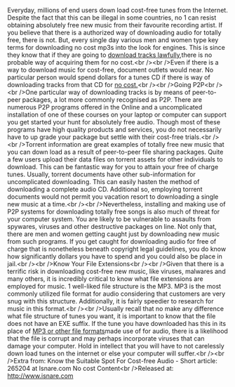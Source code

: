 Everyday, millions of end users down load cost-free tunes from the
Internet. Despite the fact that this can be illegal in some countries,
no 1 can resist obtaining absolutely free new music from their favourite
recording artist. If you believe that there is a authorized way of
downloading audio for totally free, there is not. But, every single day
various men and women type key terms for downloading no cost mp3s into
the look for engines. This is since they know that if they are going to
[download tracks
lawfully,](http://www.playedonline.com/users/limit4ghost)there is no
probable way of acquiring them for no cost.\<br /\>\<br /\>Even if there
is a way to download music for cost-free, document outlets would near.
No particular person would spend dollars for a tunes CD if there is way
of downloading tracks from that CD for [no
cost.](http://www.crossroad-fwch.org/member/245902/)\<br /\>\<br
/\>Going P2P\<br /\>\<br /\>One particular way of downloading tracks is
by means of peer-to-peer packages, a lot more commonly recognised as
P2P. There are numerous P2P programs offered in the Online and a
uncomplicated installation of one of these courses on your laptop or
computer can support you get started your hunt for absolutely free
audio. Though most of these programs have high quality products and
services, you do not necessarily have to up grade your package but
settle with their cost-free trials.\<br /\>\<br /\>Torrent information
are great examples of totally free new music that you can down load as a
result of peer-to-peer file sharing packages. Quite a few users upload
their data files on torrent assets for other individuals to download.
This can be fantastic way for you to attain your free of charge tunes.
Usually, torrent documents have other sub-information for uncomplicated
downloading. This can easily hasten the method of downloading a complete
audio CD. Additional so, employing torrent documents would not permit
you vacation resort to downloading a single new music at a time.\<br
/\>\<br /\>Nevertheless, installing and making use of P2P systems for
downloading totally free songs is also much of threat for your computer
system. You are likely to be vulnerable to assaults from spywares,
viruses and other destructive packages on line. Not only that, there are
men and women getting caught just by downloading new music from such
programs. If you get caught for downloading audio for free of charge
that is nonetheless beneath copyright legal guidelines, you do know how
significantly dollars you have to spend and you could also be place in
jail.\<br /\>\<br /\>Know Your File Extensions\<br /\>\<br /\>Given that
there is a terrific risk in downloading cost-free new music, like
viruses, malwares and many others, it is incredibly critical to know
what file extensions are employed for music. 1 well-liked file structure
is the MP3. MP3 is the most commonly utilized file format for audio
considering that customers are very snug with this structure.
Additionally, it is fairly speedier to research for music in this
format.\<br /\>\<br /\>Usually recall that no make any difference what
file structure of tunes you want, it is important to know that the file
does not have an EXE suffix. If the tune you have downloaded has this in
its place of [MP3 or other file
formats](http://yosokandojo.com/member/197937/)made use of for audio,
there is a likelihood that the file is corrupt and may perhaps
incorporate viruses that can damage your computer. Hold in intellect
that you will have to not carelessly down load tunes on the internet or
else your computer will suffer.\<br /\>\<br /\>Extra from: Know the
Suitable Spot For Cost-free Audio - Short article: 265204 at Isnare.com
No cost Content\<br /\>Released at: <http://www.isnare.com>
